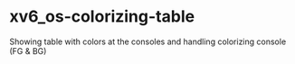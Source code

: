 # xv6_os-colorizing-table
Showing table with colors at the consoles and handling colorizing console (FG &amp; BG)
